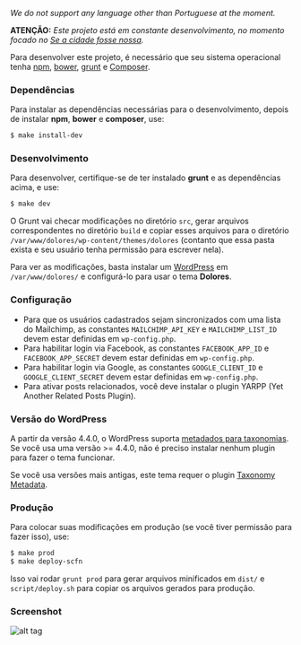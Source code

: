 *We do not support any language other than Portuguese at the moment.*

**ATENÇÃO:** *Este projeto está em _constante desenvolvimento_, no momento focado no [Se a cidade fosse nossa](http://seacidadefossenossa.com.br/).*

Para desenvolver este projeto, é necessário que seu sistema operacional tenha [npm](http://npmjs.com), [bower](http://bower.io), [grunt](http://gruntjs.com) e [Composer](https://getcomposer.org/).

### Dependências ###

Para instalar as dependências necessárias para o desenvolvimento, depois de instalar **npm**, **bower** e **composer**, use:

```sh
$ make install-dev
```

### Desenvolvimento ###

Para desenvolver, certifique-se de ter instalado **grunt** e as dependências acima, e use:

```sh
$ make dev
```

O Grunt vai checar modificações no diretório `src`, gerar arquivos correspondentes no diretório `build` e copiar esses arquivos para o diretório `/var/www/dolores/wp-content/themes/dolores` (contanto que essa pasta exista e seu usuário tenha permissão para escrever nela).

Para ver as modificações, basta instalar um [WordPress](http://wordpress.org/) em `/var/www/dolores/` e configurá-lo para usar o tema **Dolores**.

### Configuração ###

- Para que os usuários cadastrados sejam sincronizados com uma lista do Mailchimp, as constantes `MAILCHIMP_API_KEY` e `MAILCHIMP_LIST_ID` devem estar definidas em `wp-config.php`.
- Para habilitar login via Facebook, as constantes `FACEBOOK_APP_ID` e `FACEBOOK_APP_SECRET` devem estar definidas em `wp-config.php`.
- Para habilitar login via Google, as constantes `GOOGLE_CLIENT_ID` e `GOOGLE_CLIENT_SECRET` devem estar definidas em `wp-config.php`.
- Para ativar posts relacionados, você deve instalar o plugin YARPP (Yet Another Related Posts Plugin).

### Versão do WordPress ###

A partir da versão 4.4.0, o WordPress suporta [metadados para taxonomias](https://core.trac.wordpress.org/ticket/10142). Se você usa uma versão >= 4.4.0, não é preciso instalar nenhum plugin para fazer o tema funcionar.

Se você usa versões mais antigas, este tema requer o plugin [Taxonomy Metadata](https://wordpress.org/plugins/taxonomy-metadata/).

### Produção ###

Para colocar suas modificações em produção (se você tiver permissão para fazer isso), use:

```sh
$ make prod
$ make deploy-scfn
```

Isso vai rodar `grunt prod` para gerar arquivos minificados em `dist/` e `script/deploy.sh` para copiar os arquivos gerados para produção.

### Screenshot ###

![alt tag](https://raw.githubusercontent.com/tmadeira/dolores/master/static/images/screenshot.png)
